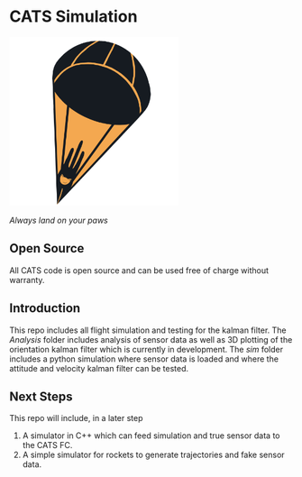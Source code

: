# CATS Simulation

<img src="https://github.com/catsystems/cats-docs/blob/main/logo/PNG/logo_with_smile.png" alt = "CATS Logo" width="300" height="300">

*Always land on your paws*

## Open Source
All CATS code is open source and can be used free of charge without warranty. 

## Introduction

This repo includes all flight simulation and testing for the kalman filter.
The *Analysis* folder includes analysis of sensor data as well as 3D plotting of the orientation kalman filter which is currently in development.
The *sim* folder includes a python simulation where sensor data is loaded and where the attitude and velocity kalman filter can be tested.

## Next Steps

This repo will include, in a later step

1. A simulator in C++ which can feed simulation and true sensor data to the CATS FC.
2. A simple simulator for rockets to generate trajectories and fake sensor data.
